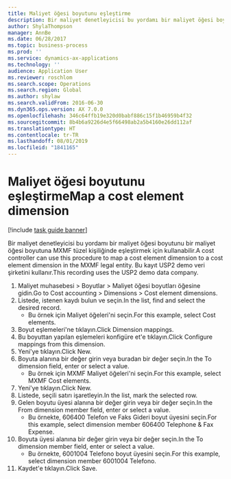 ```yaml
---
title: Maliyet öğesi boyutunu eşleştirme
description: Bir maliyet denetleyicisi bu yordamı bir maliyet öğesi boyutunu bir maliyet öğesi boyutuna MXMF tüzel kişiliğinde eşleştirmek için kullanabilir.
author: ShylaThompson
manager: AnnBe
ms.date: 06/28/2017
ms.topic: business-process
ms.prod: ''
ms.service: dynamics-ax-applications
ms.technology: ''
audience: Application User
ms.reviewer: roschlom
ms.search.scope: Operations
ms.search.region: Global
ms.author: shylaw
ms.search.validFrom: 2016-06-30
ms.dyn365.ops.version: AX 7.0.0
ms.openlocfilehash: 346c64ffb19e320d0babf886c15f1b46959b4f32
ms.sourcegitcommit: 8b4b6a9226d4e5f66498ab2a5b4160e26dd112af
ms.translationtype: HT
ms.contentlocale: tr-TR
ms.lasthandoff: 08/01/2019
ms.locfileid: "1841165"
---
```

# <a name="map-a-cost-element-dimension"></a><span data-ttu-id="2bb9a-103">Maliyet öğesi boyutunu eşleştirme</span><span class="sxs-lookup"><span data-stu-id="2bb9a-103">Map a cost element dimension</span></span>

[!include [task guide banner](../../includes/task-guide-banner.md)]

<span data-ttu-id="2bb9a-104">Bir maliyet denetleyicisi bu yordamı bir maliyet öğesi boyutunu bir maliyet öğesi boyutuna MXMF tüzel kişiliğinde eşleştirmek için kullanabilir.</span><span class="sxs-lookup"><span data-stu-id="2bb9a-104">A cost controller can use this procedure to map a cost element dimension to a cost element dimension in the MXMF legal entity.</span></span> <span data-ttu-id="2bb9a-105">Bu kayıt USP2 demo veri şirketini kullanır.</span><span class="sxs-lookup"><span data-stu-id="2bb9a-105">This recording uses the USP2 demo data company.</span></span>

1. <span data-ttu-id="2bb9a-106">Maliyet muhasebesi > Boyutlar > Maliyet öğesi boyutları öğesine gidin.</span><span class="sxs-lookup"><span data-stu-id="2bb9a-106">Go to Cost accounting > Dimensions > Cost element dimensions.</span></span>
2. <span data-ttu-id="2bb9a-107">Listede, istenen kaydı bulun ve seçin.</span><span class="sxs-lookup"><span data-stu-id="2bb9a-107">In the list, find and select the desired record.</span></span>
    * <span data-ttu-id="2bb9a-108">Bu örnek için Maliyet öğeleri'ni seçin.</span><span class="sxs-lookup"><span data-stu-id="2bb9a-108">For this example, select Cost elements.</span></span>  
3. <span data-ttu-id="2bb9a-109">Boyut eşlemeleri'ne tıklayın.</span><span class="sxs-lookup"><span data-stu-id="2bb9a-109">Click Dimension mappings.</span></span>
4. <span data-ttu-id="2bb9a-110">Bu boyuttan yapılan eşlemeleri konfigüre et'e tıklayın.</span><span class="sxs-lookup"><span data-stu-id="2bb9a-110">Click Configure mappings from this dimension.</span></span>
5. <span data-ttu-id="2bb9a-111">Yeni'ye tıklayın.</span><span class="sxs-lookup"><span data-stu-id="2bb9a-111">Click New.</span></span>
6. <span data-ttu-id="2bb9a-112">Boyuta alanına bir değer girin veya buradan bir değer seçin.</span><span class="sxs-lookup"><span data-stu-id="2bb9a-112">In the To dimension field, enter or select a value.</span></span>
    * <span data-ttu-id="2bb9a-113">Bu örnek için MXMF Maliyet öğeleri'ni seçin.</span><span class="sxs-lookup"><span data-stu-id="2bb9a-113">For this example, select MXMF Cost elements.</span></span>  
7. <span data-ttu-id="2bb9a-114">Yeni'ye tıklayın.</span><span class="sxs-lookup"><span data-stu-id="2bb9a-114">Click New.</span></span>
8. <span data-ttu-id="2bb9a-115">Listede, seçili satırı işaretleyin.</span><span class="sxs-lookup"><span data-stu-id="2bb9a-115">In the list, mark the selected row.</span></span>
9. <span data-ttu-id="2bb9a-116">Gelen boyutu üyesi alanına bir değer girin veya bir değer seçin.</span><span class="sxs-lookup"><span data-stu-id="2bb9a-116">In the From dimension member field, enter or select a value.</span></span>
    * <span data-ttu-id="2bb9a-117">Bu örnekte, 606400 Telefon ve Faks Gideri boyut üyesini seçin.</span><span class="sxs-lookup"><span data-stu-id="2bb9a-117">For this example, select dimension member 606400 Telephone & Fax Expense.</span></span>  
10. <span data-ttu-id="2bb9a-118">Boyuta üyesi alanına bir değer girin veya bir değer seçin.</span><span class="sxs-lookup"><span data-stu-id="2bb9a-118">In the To dimension member field, enter or select a value.</span></span>
    * <span data-ttu-id="2bb9a-119">Bu örnekte, 6001004 Telefono boyut üyesini seçin.</span><span class="sxs-lookup"><span data-stu-id="2bb9a-119">For this example, select dimension member 6001004 Telefono.</span></span>  
11. <span data-ttu-id="2bb9a-120">Kaydet'e tıklayın.</span><span class="sxs-lookup"><span data-stu-id="2bb9a-120">Click Save.</span></span>

